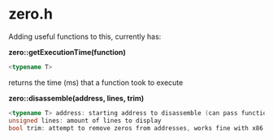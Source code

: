 # zero.h
Adding useful functions to this, currently has:


**zero::getExecutionTime(function)**
```cpp
<typename T>
```
returns the time (ms) that a function took to execute


**zero::disassemble(address, lines, trim)**
```cpp
<typename T> address: starting address to disassemble (can pass function)
unsigned lines: amount of lines to display
bool trim: attempt to remove zeros from addresses, works fine with x86.
```
